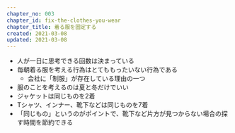 ```yaml
---
chapter_no: 003
chapter_id: fix-the-clothes-you-wear
chapter_title: 着る服を固定する
created: 2021-03-08
updated: 2021-03-08
---
```

- 人が一日に思考できる回数は決まっている
- 毎朝着る服を考える行為はとてももったいない行為である
  - 会社に「制服」が存在している理由の一つ
- 服のことを考えるのは夏と冬だけでいい
- ジャケットは同じものを2着
- Tシャツ、インナー、靴下などは同じものを7着
- 「同じもの」というのがポイントで、靴下など片方が見つからない場合の探す時間を節約できる
